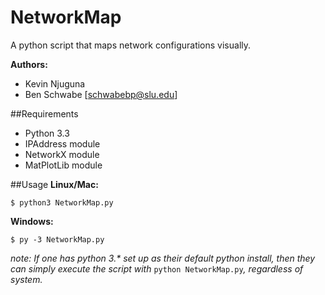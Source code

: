 # NetworkMap
A python script that maps network configurations visually.

**Authors:**
- Kevin Njuguna
- Ben Schwabe [schwabebp@slu.edu]

##Requirements
- Python 3.3
- IPAddress module
- NetworkX module
- MatPlotLib module

##Usage
**Linux/Mac:**

`$ python3 NetworkMap.py`

**Windows:**

`$ py -3 NetworkMap.py`

_note: If one has python 3.* set up as their default python install, then they can simply execute the script with_ `python NetworkMap.py`_, regardless of system._
